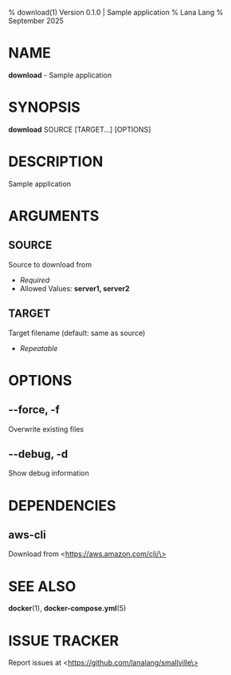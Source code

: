 % download(1) Version 0.1.0 | Sample application
% Lana Lang
% September 2025

NAME
==================================================

**download** - Sample application

SYNOPSIS
==================================================

**download** SOURCE [TARGET...] [OPTIONS]

DESCRIPTION
==================================================

Sample application


ARGUMENTS
==================================================

SOURCE
--------------------------------------------------

Source to download from

- *Required*
- Allowed Values: **server1, server2**

TARGET
--------------------------------------------------

Target filename (default: same as source)

- *Repeatable*

OPTIONS
==================================================

--force, -f
--------------------------------------------------

Overwrite existing files


--debug, -d
--------------------------------------------------

Show debug information


DEPENDENCIES
==================================================

aws-cli
--------------------------------------------------

Download from \<https://aws.amazon.com/cli/\>


SEE ALSO
==================================================

**docker**(1), **docker-compose.yml**(5)

# ISSUE TRACKER
Report issues at \<https://github.com/lanalang/smallville\>
